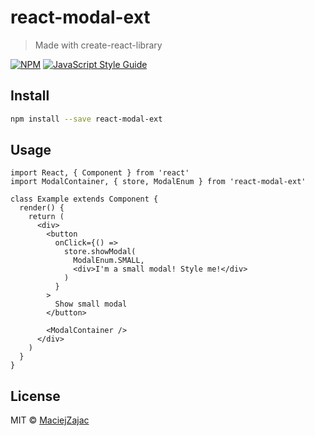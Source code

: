 # react-modal-ext

> Made with create-react-library

[![NPM](https://img.shields.io/npm/v/react-modal-ext.svg)](https://www.npmjs.com/package/react-modal-ext) [![JavaScript Style Guide](https://img.shields.io/badge/code_style-standard-brightgreen.svg)](https://standardjs.com)

## Install

```bash
npm install --save react-modal-ext
```

## Usage

```tsx
import React, { Component } from 'react'
import ModalContainer, { store, ModalEnum } from 'react-modal-ext'

class Example extends Component {
  render() {
    return (
      <div>
        <button
          onClick={() =>
            store.showModal(
              ModalEnum.SMALL,
              <div>I'm a small modal! Style me!</div>
            )
          }
        >
          Show small modal
        </button>

        <ModalContainer />
      </div>
    )
  }
}
```

## License

MIT © [MaciejZajac](https://github.com/MaciejZajac)
